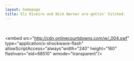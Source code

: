 ```yaml
---
layout: homepage
title: Eli Riveire and Nick Warner are gettin' hitched.
---
```

<br><br>
<object width="240" height="160"><param name="movie" value="http://cdn.onlinecountdowns.com/w/_004.swf"/><param name="flashvars" value="eid=68510"/><param name="wmode" value="transparent"/><param name="allowScriptAccess" value="always" /><embed src="http://cdn.onlinecountdowns.com/w/_004.swf" type="application/x-shockwave-flash" allowScriptAccess="always"width="240" height="160" flashvars="eid=68510" wmode="transparent"/>
</embed></object>


